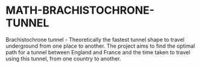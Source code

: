 # MATH-BRACHISTOCHRONE-TUNNEL
Brachistochrone tunnel - Theoretically the fastest tunnel shape to travel underground from one place to another. The project aims to find the optimal path for a tunnel between England and France and the time taken to travel using this tunnel, from one country to another.
